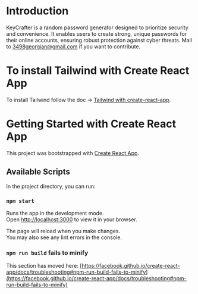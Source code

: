 # Introduction
KeyCrafter is a random password generator designed to prioritize security and convenience. It enables users to create strong, unique passwords for their online accounts, ensuring robust protection against cyber threats.
Mail to 3498georgian@gmail.com if you want to contribute.

# To install Tailwind with Create React App
To install Tailwind follow the doc -> [Tailwind with create-react-app](https://tailwindcss.com/docs/guides/create-react-app).

# Getting Started with Create React App
This project was bootstrapped with [Create React App](https://github.com/facebook/create-react-app).

## Available Scripts

In the project directory, you can run:

### `npm start`

Runs the app in the development mode.\
Open [http://localhost:3000](http://localhost:3000) to view it in your browser.

The page will reload when you make changes.\
You may also see any lint errors in the console.

### `npm run build` fails to minify

This section has moved here: [https://facebook.github.io/create-react-app/docs/troubleshooting#npm-run-build-fails-to-minify](https://facebook.github.io/create-react-app/docs/troubleshooting#npm-run-build-fails-to-minify)
